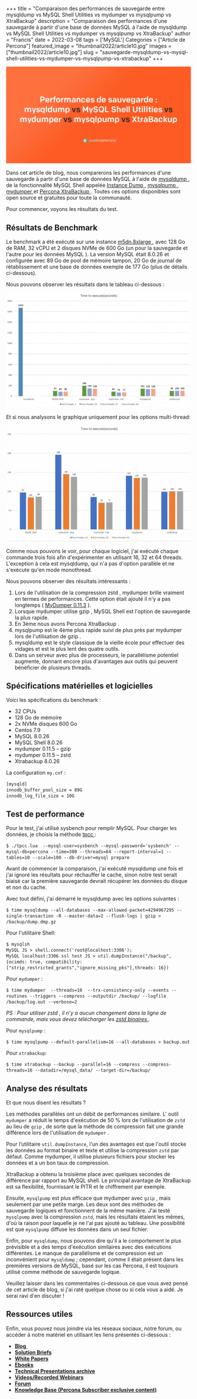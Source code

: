 ﻿+++
title = "Comparaison des performances de sauvegarde entre mysqldump vs MySQL Shell Utilities vs mydumper vs mysqlpump vs XtraBackup"
description = "Comparaison des performances d'une sauvegarde à partir d'une base de données MySQL à l'aide de mysqldump vs MySQL Shell Utilities vs mydumper vs mysqlpump vs XtraBackup"
author = "Francis"
date = 2022-03-08
tags = ['MySQL']
Categories = ["Article de Percona"]
featured_image = "thumbnail2022/article10.jpg"
images = ["thumbnail2022/article10.jpg"]
slug = "sauvegarde-mysqldump-vs-mysql-shell-utilities-vs-mydumper-vs-mysqlpump-vs-xtrabackup"
+++

![thumbnail](/thumbnail2022/article10.jpg)

Dans cet article de blog, nous comparerons les performances d'une sauvegarde à partir d'une base de données MySQL à l'aide de [mysqldump ](https://dev.mysql.com/doc/refman/en/mysqldump.html), de la fonctionnalité MySQL Shell appelée [Instance Dump ](https://dev.mysql.com/doc/mysql-shell/8.0/en/mysql-shell-utilities-dump-instance-schema.html), [mysqlpump ](https://dev.mysql.com/doc/refman/8.0/en/mysqlpump.html), [mydumper ](https://github.com/maxbube/mydumper)et [Percona XtraBackup ](https://www.percona.com/software/mysql-database/percona-xtrabackup). Toutes ces options disponibles sont open source et gratuites pour toute la communauté.

Pour commencer, voyons les résultats du test.

## Résultats de Benchmark
Le benchmark a été exécuté sur une instance [m5dn.8xlarge ](https://aws.amazon.com/blogs/aws/new-m5n-and-r5n-instances-with-up-to-100-gbps-networking/), avec 128 Go de RAM, 32 vCPU et 2 disques NVMe de 600 Go (un pour la sauvegarde et l'autre pour les données MySQL ). La version MySQL était 8.0.26 et configurée avec 89 Go de pool de mémoire tampon, 20 Go de journal de rétablissement et une base de données exemple de 177 Go (plus de détails ci-dessous).

Nous pouvons observer les résultats dans le tableau ci-dessous :

![image01](/posts/2022/article10/img01.png)

Et si nous analysons le graphique uniquement pour les options multi-thread:

![image02](/posts/2022/article10/img02.png)

Comme nous pouvons le voir, pour chaque logiciel, j'ai exécuté chaque commande trois fois afin d'expérimenter en utilisant 16, 32 et 64 threads. L'exception à cela est mysqldump, qui n'a pas d'option parallèle et ne s'exécute qu'en mode monothread.

Nous pouvons observer des résultats intéressants :

1. Lors de l'utilisation de la compression zstd , mydumper brille vraiment en termes de performances. Cette option était ajouté il n'y a pas longtemps ( [MyDumper 0.11.3](https://www.percona.com/blog/mydumper-0-11-3-is-now-available/) ).
1. Lorsque mydumper utilise gzip , MySQL Shell est l'option de sauvegarde la plus rapide.
1. En 3ème nous avons Percona XtraBackup .
1. mysqlpump est le 4ème plus rapide suivi de plus près par mydumper lors de l'utilisation de gzip .
1. mysqldump est le style classique de la vieille école pour effectuer des vidages et est le plus lent des quatre outils.
1. Dans un serveur avec plus de processeurs, le parallélisme potentiel augmente, donnant encore plus d'avantages aux outils qui peuvent bénéficier de plusieurs threads.

## Spécifications matérielles et logicielles

Voici les spécifications du benchmark :

- 32 CPUs
- 128 Go de mémoire
- 2x NVMe disques 600 Go
- Centos 7.9
- MySQL 8.0.26
- MySQL Shell 8.0.26
- mydumper 0.11.5 – gzip
- mydumper 0.11.5 – zstd
- Xtrabackup 8.0.26

La configuration `my.cnf` :

```
[mysqld]
innodb_buffer_pool_size = 89G
innodb_log_file_size = 10G
```

## Test de performance

Pour le test, j'ai utilisé sysbench pour remplir MySQL. Pour charger les données, je choisis la méthode [tpcc ](https://github.com/Percona-Lab/sysbench-tpcc):

```
$ ./tpcc.lua  --mysql-user=sysbench --mysql-password='sysbench' --mysql-db=percona --time=300 --threads=64 --report-interval=1 --tables=10 --scale=100 --db-driver=mysql prepare
```

Avant de commencer la comparaison, j'ai exécuté mysqldump une fois et j'ai ignoré les résultats pour réchauffer le cache, sinon notre test serait biaisé car la première sauvegarde devrait récupérer les données du disque et non du cache.

Avec tout défini, j'ai démarré le mysqldump avec les options suivantes :

```
$ time mysqldump --all-databases --max-allowed-packet=4294967295 --single-transaction -R --master-data=2 --flush-logs | gzip > /backup/dump.dmp.gz
```

Pour l'utilitaire Shell:

```
$ mysqlsh
MySQL JS > shell.connect('root@localhost:3306');
MySQL localhost:3306 ssl test JS > util.dumpInstance("/backup", {ocimds: true, compatibility: ["strip_restricted_grants","ignore_missing_pks"],threads: 16})
```

Pour `mydumper` :

```
$ time mydumper  --threads=16  --trx-consistency-only --events --routines --triggers --compress --outputdir /backup/ --logfile /backup/log.out --verbose=2
```

*PS : Pour utiliser zstd , il n'y a aucun changement dans la ligne de commande, mais vous devez télécharger les [zstd binaires ](https://github.com/mydumper/mydumper/releases).*

Pour `mysqlpump` :

```
$ time mysqlpump --default-parallelism=16 --all-databases > backup.out
```

Pour `xtrabackup`:

```
$ time xtrabackup --backup --parallel=16 --compress --compress-threads=16 --datadir=/mysql_data/ --target-dir=/backup/
```

## Analyse des résultats

Et que nous disent les résultats ?

Les méthodes parallèles ont un débit de performances similaire. L' outil `mydumper` a réduit le temps d'exécution de 50 % lors de l'utilisation de `zstd` au lieu de `gzip` , de sorte que la méthode de compression fait une grande différence lors de l'utilisation de `mydumper` .

Pour l’utilitaire `util.dumpInstance`, l'un des avantages est que l'outil stocke les données au format binaire et texte et utilise la compression `zstd` par défaut. Comme mydumper, il utilise plusieurs fichiers pour stocker les données et a un bon taux de compression.

XtraBackup a obtenu la troisième place avec quelques secondes de différence par rapport au MySQL shell. Le principal avantage de XtraBackup est sa flexibilité, fournissant le PITR et le chiffrement par exemple.

Ensuite, `mysqlpump` est plus efficace que mydumper avec `gzip` , mais seulement par une petite marge. Les deux sont des méthodes de sauvegarde logiques et fonctionnent de la même manière. J'ai testé `mysqlpump` avec la compression `zstd`, mais les résultats étaient les mêmes, d'où la raison pour laquelle je ne l'ai pas ajouté au tableau. Une possibilité est que `mysqlpump` diffuse les données dans un seul fichier.

Enfin, pour `mysqldump`, nous pouvons dire qu'il a le comportement le plus prévisible et a des temps d'exécution similaires avec des exécutions différentes. Le manque de parallélisme et de compression est un inconvénient pour `mysqldump` ; cependant, comme il était présent dans les premières versions de MySQL, basé sur les cas Percona, il est toujours utilisé comme méthode de sauvegarde logique.

Veuillez laisser dans les commentaires ci-dessous ce que vous avez pensé de cet article de blog, si j'ai raté quelque chose ou si cela vous a aidé. Je serai ravi d'en discuter !

## Ressources utiles

Enfin, vous pouvez nous joindre via les réseaux sociaux, notre forum, ou accéder à notre matériel en utilisant les liens présentés ci-dessous :

- [**Blog** ](https://www.percona.com/blog/)
- [**Solution Briefs**](https://www.percona.com/resources/solution-brief)
- [**White Papers**](https://www.percona.com/resources/white-papers)
- [**Ebooks**](https://www.percona.com/resources/ebooks)
- [**Technical Presentations archive**](https://www.percona.com/resources/technical-presentations)
- [**Videos/Recorded Webinars**](https://www.percona.com/resources/videos)
- [**Forum**](https://www.percona.com/forums/)
- [**Knowledge Base (Percona Subscriber exclusive content)**](https://customers.percona.com/)


